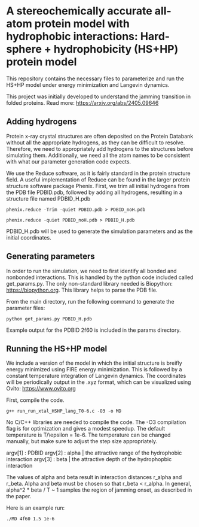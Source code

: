 # A stereochemically accurate all-atom protein model with hydrophobic interactions: Hard-sphere + hydrophobicity (HS+HP) protein model

This repository contains the necessary files to parameterize and run the HS+HP model under energy minimization and Langevin dynamics.

This project was initially developed to understand the jamming transition in folded proteins. Read more: https://arxiv.org/abs/2405.09646

## Adding hydrogens
Protein x-ray crystal structures are often deposited on the Protein Databank without all the appropriate hydrogens, as they can be difficult to resolve. Therefore, we need to appropriately add hydrogens to the structures before simulating them. Additionally, we need all the atom names to be consistent with what our parameter generation code expects. 

We use the Reduce software, as it is fairly standard in the protein structure field. A useful implementation of Reduce can be found in the larger protein structure software package Phenix. First, we trim all initial hydrogens from the PDB file PDBID.pdb, followed by adding all hydrogens, resulting in a structure file named PDBID_H.pdb
```
phenix.reduce -Trim -quiet PDBID.pdb > PDBID_noH.pdb

phenix.reduce -quiet PDBID_noH.pdb > PDBID_H.pdb
```
PDBID_H.pdb will be used to generate the simulation parameters and as the initial coordinates.

## Generating parameters

In order to run the simulation, we need to first identify all bonded and nonbonded interactions. This is handled by the python code included called get_params.py. The only non-standard library needed is Biopython: https://biopython.org. This library helps to parse the PDB file.

From the main directory, run the following command to generate the parameter files:
```
python get_params.py PDBID_H.pdb
```
Example output for the PDBID 2f60 is included in the params directory.


## Running the HS+HP model
We include a version of the model in which the initial structure is breifly energy minimized using FIRE energy minimization. This is followed by a constant temperature integration of Langevin dynamics. The coordinates will be periodically output in the .xyz format, which can be visualized using Ovito: https://www.ovito.org

First, compile the code.
```
g++ run_run_xtal_HSHP_lang_T0-6.c -O3 -o MD
```
No C/C++ libraries are needed to compile the code. The -O3 compilation flag is for optimization and gives a modest speedup. The default temperature is T/\epsilon = 1e-6. The temperature can be changed manually, but make sure to adjust the step size appropriately.

argv[1] : PDBID
argv[2] : alpha | the attractive range of the hydrophobic interaction
argv[3] : beta | the attractive depth of the hydrophopbic interaction

The values of alpha and beta result in interaction distances r_alpha and r_beta. Alpha and beta must be chosen so that r_beta < r_alpha. In general, alpha^2 * beta / T ~ 1 samples the region of jamming onset, as described in the paper.

Here is an example run:
```
./MD 4f60 1.5 1e-6
```
